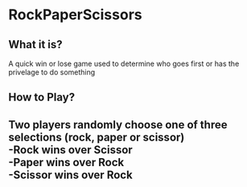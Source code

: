 # RockPaperScissors
<h2>What it is?</h2>
A quick win or lose game used to determine who goes first or has the privelage to do something

<h2>How to Play?<h2>
Two players randomly choose one of three selections (rock, paper or scissor)
<br>
-Rock wins over Scissor
<br>
-Paper wins over Rock
<br>
-Scissor wins over Rock